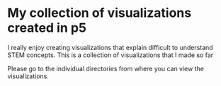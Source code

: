 # My collection of visualizations created in p5

I really enjoy creating visualizations that explain difficult to understand STEM concepts. This is a collection of visualizations that I made so far

Please go to the individual directories from where you can view the visualizations.
